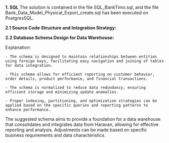 **1. SQL**
   The solution is contained in the file SQL_BankTimo.sql, and the file Bank_Data_Model_Physical_Export_create.sql has been executed on PostgresSQL.

**2.1 Source Code Structure and Integration Strategy:**

**2.2 Database Schema Design for Data Warehouse:**

   Explanation:
   
    - The schema is designed to maintain relationships between entities using foreign keys, facilitating easy navigation and joining of tables for data integration.
    
    - This schema allows for efficient reporting on customer behavior, order details, product performance, and financial transactions.
    
    - The schema is normalized to reduce data redundancy, ensuring efficient storage and minimizing update anomalies.
    
    - Proper indexing, partitioning, and optimization strategies can be applied based on the specific queries and reporting patterns to enhance performance.
    
The suggested schema aims to provide a foundation for a data warehouse that consolidates and integrates data from Haravan, allowing for effective reporting and analysis.
Adjustments can be made based on specific business requirements and data characteristics.
